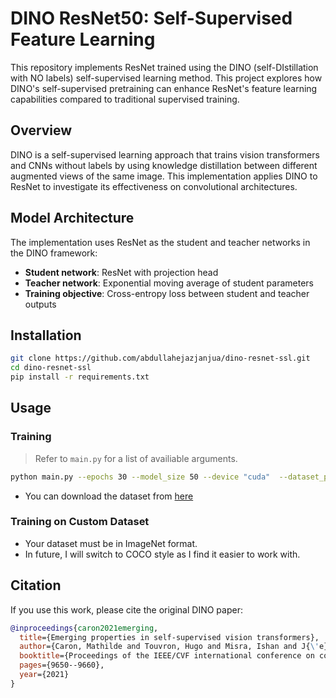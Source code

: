 # DINO ResNet50: Self-Supervised Feature Learning

This repository implements ResNet trained using the DINO (self-DIstillation with NO labels) self-supervised learning method. This project explores how DINO's self-supervised pretraining can enhance ResNet's feature learning capabilities compared to traditional supervised training.

## Overview

DINO is a self-supervised learning approach that trains vision transformers and CNNs without labels by using knowledge distillation between different augmented views of the same image. This implementation applies DINO to ResNet to investigate its effectiveness on convolutional architectures.

## Model Architecture

The implementation uses ResNet as the student and teacher networks in the DINO framework:
- **Student network**: ResNet with projection head
- **Teacher network**: Exponential moving average of student parameters
- **Training objective**: Cross-entropy loss between student and teacher outputs

## Installation

```bash
git clone https://github.com/abdullahejazjanjua/dino-resnet-ssl.git
cd dino-resnet-ssl
pip install -r requirements.txt
```

## Usage

### Training
> Refer to `main.py` for a list of availiable arguments.
```bash
python main.py --epochs 30 --model_size 50 --device "cuda"  --dataset_path "path_to_your_dataset" 
```
- You can download the dataset from [here](https://www.kaggle.com/datasets/akash2sharma/tiny-imagenet)

### Training on Custom Dataset
- Your dataset must be in ImageNet format.
- In future, I will switch to COCO style as I find it easier to work with.



## Citation

If you use this work, please cite the original DINO paper:

```bibtex
@inproceedings{caron2021emerging,
  title={Emerging properties in self-supervised vision transformers},
  author={Caron, Mathilde and Touvron, Hugo and Misra, Ishan and J{\'e}gou, Herv{\'e} and Mairal, Julien and Bojanowski, Piotr and Joulin, Armand},
  booktitle={Proceedings of the IEEE/CVF international conference on computer vision},
  pages={9650--9660},
  year={2021}
}
```
